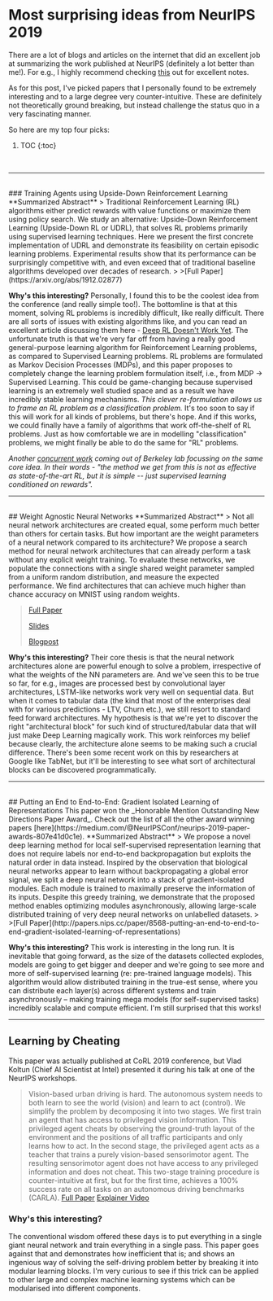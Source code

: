 # Most surprising ideas from NeurIPS 2019

There are a lot of blogs and articles on the internet that did an excellent job at summarizing the work published at NeurIPS (definitely a lot better than me!). For e.g., I highly recommend checking [this](https://david-abel.github.io/notes/neurips_2019.pdf) out for excellent notes. 

As for this post, I've picked papers that I personally found to be extremely interesting and to a large degree very counter-intuitive. These are definitely not theoretically ground breaking, but instead challenge the status quo in a very fascinating manner.

So here are my top four picks:

1. TOC
{:toc}
</br>

---

</br>
### Training Agents using Upside-Down Reinforcement Learning
**Summarized Abstract**
> Traditional Reinforcement Learning (RL) algorithms either predict rewards with value functions or maximize them using policy search. We study an alternative: Upside-Down Reinforcement Learning (Upside-Down RL or UDRL), that solves RL problems primarily using supervised learning techniques. Here we present the first concrete implementation of UDRL and demonstrate its feasibility on certain episodic learning problems. Experimental results show that its performance can be surprisingly competitive with, and even exceed that of traditional baseline algorithms developed over decades of research.
>
>[Full Paper](https://arxiv.org/abs/1912.02877)

**Why's this interesting?**
Personally, I found this to be the coolest idea from the conference (and really simple too!). The bottomline is that at this moment, solving RL problems is incredibly difficult, like really difficult. There are all sorts of issues with existing algorithms like, and you can read an excellent article discussing them here - [Deep RL Doesn't Work Yet](https://www.alexirpan.com/2018/02/14/rl-hard.html). The unfortunate truth is that we're very far off from having a really good general-purpose learning algorithm for Reinforcement Learning problems, as compared to Supervised Learning problems. RL problems are formulated as Markov Decision Processes (MDPs), and this paper proposes to completely change the learning problem formulation itself, i.e., from MDP → Supervised Learning. This could be game-changing because supervised learning is an extremely well studied space and as a result we have incredibly stable learning mechanisms. _This clever re-formulation allows us to frame an RL problem as a classification problem._ It's too soon to say if this will work for all kinds of problems, but there's hope. And if this works, we could finally have a family of algorithms that work off-the-shelf of RL problems. Just as how comfortable we are in modelling "classification" problems, we might finally be able to do the same for "RL" problems.

_Another [concurrent work](https://arxiv.org/abs/1912.13465) coming out of Berkeley lab focussing on the same core idea. In their words - "the method we get from this is not as effective as state-of-the-art RL, but it is simple -- just supervised learning conditioned on rewards"._
<br/>

---

<br/>
## Weight Agnostic Neural Networks
**Summarized Abstract**
> Not all neural network architectures are created equal, some perform much better than others for certain tasks. But how important are the weight parameters of a neural network compared to its architecture? We propose a search method for neural network architectures that can already perform a task without any explicit weight training. To evaluate these networks, we populate the connections with a single shared weight parameter sampled from a uniform random distribution, and measure the expected performance. We find architectures that can achieve much higher than chance accuracy on MNIST using random weights.

>[Full Paper](http://papers.nips.cc/paper/8777-weight-agnostic-neural-networks)
>
>[Slides](https://weightagnostic.github.io/slides/wann_slides.pdf)
>
>[Blogpost](https://weightagnostic.github.io/)

**Why's this interesting?**
Their core thesis is that the neural network architectures alone are powerful enough to solve a problem, irrespective of what the weights of the NN parameters are. And we've seen this to be true so far, for e.g., images are processed best by convolutional layer architectures, LSTM-like networks work very well on sequential data. But when it comes to tabular data (the kind that most of the enterprises deal with for various predictions - LTV, Churn etc.), we still resort to standard feed forward architectures. My hypothesis is that we're yet to discover the right "architectural block" for such kind of structured/tabular data that will just make Deep Learning magically work. This work reinforces my belief because clearly, the architecture alone seems to be making such a crucial difference. There's been some recent work on this by researchers at Google like TabNet, but it'll be interesting to see what sort of architectural blocks can be discovered programmatically.
<br/>

---

<br/>
## Putting an End to End-to-End: Gradient Isolated Learning of Representations
This paper won the _Honorable Mention Outstanding New Directions Paper Award_. Check out the list of all the other award winning papers [here](https://medium.com/@NeurIPSConf/neurips-2019-paper-awards-807e41d0c1e).
**Summarized Abstract**
> We propose a novel deep learning method for local self-supervised representation learning that does not require labels nor end-to-end backpropagation but exploits the natural order in data instead. Inspired by the observation that biological neural networks appear to learn without backpropagating a global error signal, we split a deep neural network into a stack of gradient-isolated modules. Each module is trained to maximally preserve the information of its inputs. Despite this greedy training, we demonstrate that the proposed method enables optimizing modules asynchronously, allowing large-scale distributed training of very deep neural networks on unlabelled datasets.
>
>[Full Paper](http://papers.nips.cc/paper/8568-putting-an-end-to-end-to-end-gradient-isolated-learning-of-representations)

**Why's this interesting?**
This work is interesting in the long run. It is inevitable that going forward, as the size of the datasets collected explodes, models are going to get bigger and deeper and we're going to see more and more of self-supervised learning (re: pre-trained language models). This algorithm would allow distributed training in the true-est sense, where you can distribute each layer(s) across different systems and train asynchronously – making training mega models (for self-supervised tasks) incredibly scalable and compute efficient. I'm still surprised that this works!
</br>

---


## Learning by Cheating
This paper was actually published at CoRL 2019 conference, but Vlad Koltun (Chief AI Scientist at Intel) presented it during his talk at one of the NeurIPS workshops.
> Vision-based urban driving is hard. The autonomous system needs to both learn to see the world (vision) and learn to act (control). We simplify the problem by decomposing it into two stages. We first train an agent that has access to privileged vision information. This privileged agent cheats by observing the ground-truth layout of the environment and the positions of all traffic participants and only learns how to act. In the second stage, the privileged agent acts as a teacher that trains a purely vision-based sensorimotor agent. The resulting sensorimotor agent does not have access to any privileged information and does not cheat. This two-stage training procedure is counter-intuitive at first, but for the first time, achieves a 100% success rate on all tasks on an autonomous driving benchmarks (CARLA).
[Full Paper](http://vladlen.info/papers/learning-by-cheating.pdf)
[Explainer Video](https://www.youtube.com/watch?v=u9ZCxxD-UUw)


### Why's this interesting?
The conventional wisdom offered these days is to put everything in a single giant neural network and train everything in a single pass. This paper goes against that and demonstrates how inefficient that is; and shows an ingenious way of solving the self-driving problem better by breaking it into modular learning blocks. I'm very curious to see if this trick can be applied to other large and complex machine learning systems which can be modularised into different components.
